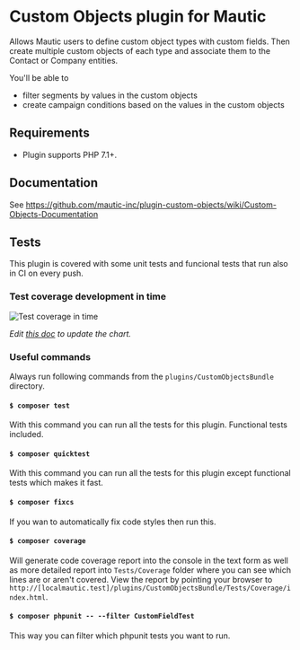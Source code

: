 # Custom Objects plugin for Mautic

Allows Mautic users to define custom object types with custom fields. Then create multiple custom objects of each type and associate them to the Contact or Company entities.

You'll be able to 
- filter segments by values in the custom objects
- create campaign conditions based on the values in the custom objects

## Requirements

- Plugin supports PHP 7.1+.

## Documentation

See https://github.com/mautic-inc/plugin-custom-objects/wiki/Custom-Objects-Documentation

## Tests

This plugin is covered with some unit tests and funcional tests that run also in CI on every push.

### Test coverage development in time

![Test coverage in time](https://docs.google.com/spreadsheets/d/e/2PACX-1vQO9XArT-eiiNb__0aiUaYbic_V4bvY5M0aYSOWWajTxMgOelnsQxSOch7QlKeVXt4DVYg2ctoyJJkd/pubchart?oid=810440106&format=image)

_Edit [this doc](https://docs.google.com/spreadsheets/d/1CAf_VfvvmOCriGz4tFtQVDl1xxP0Y7-FQKOQhcAl6kE/edit#gid=0) to update the chart._

### Useful commands

Always run following commands from the `plugins/CustomObjectsBundle` directory.

#### `$ composer test`

With this command you can run all the tests for this plugin. Functional tests included.

#### `$ composer quicktest`

With this command you can run all the tests for this plugin except functional tests which makes it fast.

#### `$ composer fixcs`

If you wan to automatically fix code styles then run this.

#### `$ composer coverage`

Will generate code coverage report into the console in the text form as well as more detailed report into `Tests/Coverage` folder where you can see which lines are or aren't covered. View the report by pointing your browser to `http://[localmautic.test]/plugins/CustomObjectsBundle/Tests/Coverage/index.html`.

#### `$ composer phpunit -- --filter CustomFieldTest`

This way you can filter which phpunit tests you want to run.



